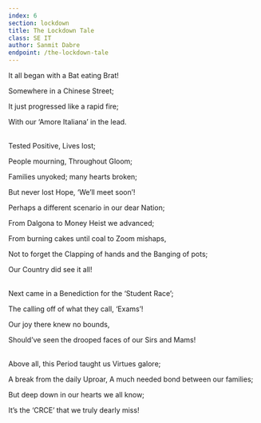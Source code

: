 ```yaml
---
index: 6
section: lockdown
title: The Lockdown Tale
class: SE IT
author: Sanmit Dabre
endpoint: /the-lockdown-tale
---
```


It all began with a Bat eating Brat!

Somewhere in a Chinese Street;

It just progressed like a rapid fire;

With our ‘Amore Italiana’ in the lead.<br><br>

Tested Positive, Lives lost;

People mourning, Throughout Gloom;

Families unyoked; many hearts broken;

But never lost Hope, ‘We’ll meet soon’!

Perhaps a different scenario in our dear Nation;

From Dalgona to Money Heist we advanced;

From burning cakes until coal to Zoom mishaps,

Not to forget the Clapping of hands and the Banging of pots;

Our Country did see it all!<br><br>

Next came in a Benediction for the ‘Student Race’;

The calling off of what they call, ‘Exams’!

Our joy there knew no bounds,

Should’ve seen the drooped faces of our Sirs and Mams!<br><br>

Above all, this Period taught us Virtues galore;

A break from the daily Uproar, A much needed bond between our families;

But deep down in our hearts we all know;

It’s the ‘CRCE’ that we truly dearly miss!<br><br>
